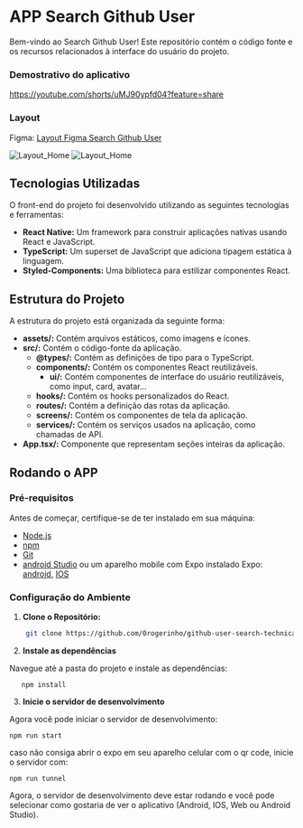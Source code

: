 # APP Search Github User

Bem-vindo ao Search Github User! Este repositório contém o código fonte e os recursos relacionados à interface do usuário do projeto.

### Demostrativo do aplicativo
https://youtube.com/shorts/uMJ90ypfd04?feature=share

### Layout

Figma: [Layout Figma Search Github User](https://www.figma.com/file/4yeXuWGDjdqocKQzizDUcX/Search-Github-User?type=design&node-id=0%3A1&mode=design&t=jCxqnXiXgC49KoDv-1)


![Layout_Home](./assets/layout-home.png) ![Layout_Home](./assets/layout-user.png)


## Tecnologias Utilizadas

O front-end do projeto foi desenvolvido utilizando as seguintes tecnologias e ferramentas:

- **React Native:** Um framework para construir aplicações nativas usando React e JavaScript.
- **TypeScript:** Um superset de JavaScript que adiciona tipagem estática à linguagem.
- **Styled-Components:** Uma biblioteca para estilizar componentes React.

## Estrutura do Projeto

A estrutura do projeto está organizada da seguinte forma:

  - **assets/:** Contém arquivos estáticos, como imagens e ícones.
  - **src/:** Contém o código-fonte da aplicação.
    - **@types/:** Contém as definições de tipo para o TypeScript.
    - **components/:** Contém os componentes React reutilizáveis.
      - **ui/:** Contém componentes de interface do usuário reutilizáveis, como input, card, avatar...
    - **hooks/:** Contém os hooks personalizados do React.
    - **routes/:** Contém a definição das rotas da aplicação.
    - **screens/:** Contém os componentes de tela da aplicação.
    - **services/:** Contém os serviços usados na aplicação, como chamadas de API.
  - **App.tsx/:** Componente que representam seções inteiras da aplicação.

## Rodando o APP

### Pré-requisitos

Antes de começar, certifique-se de ter instalado em sua máquina:

- [Node.js](https://nodejs.org/)
- [npm](https://www.npmjs.com/)
- [Git](https://git-scm.com/)
- [android Studio](https://developer.android.com/studio?hl=pt-br) ou um aparelho mobile com Expo instalado Expo: [android](https://play.google.com/store/search?q=expo&c=apps), [IOS](https://apps.apple.com/br/app/expo-go/id982107779)

### Configuração do Ambiente

1. **Clone o Repositório:**
```bash
    git clone https://github.com/0rogerinho/github-user-search-technical-challenge.git
```

2. **Instale as dependências**

Navegue até a pasta do projeto e instale as dependências:

 ```cd search-github-user
    npm install
  ```
3. **Inicie o servidor de desenvolvimento**

Agora você pode iniciar o servidor de desenvolvimento:

```
npm run start
```

caso não consiga abrir o expo em seu aparelho celular com o qr code, inicie o servidor com:

```
npm run tunnel
```

Agora, o servidor de desenvolvimento deve estar rodando e você pode selecionar como gostaria de ver o aplicativo (Android, IOS, Web ou Android Studio).
